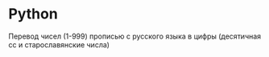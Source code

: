 # Python
Перевод чисел (1-999) прописью с русского языка в цифры (десятичная сс и старославянские числа)
